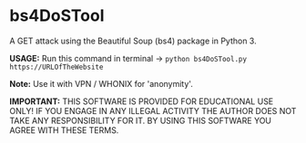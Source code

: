 # bs4DoSTool
A GET attack using the Beautiful Soup (bs4) package in Python 3.

**USAGE:** Run this command in terminal -> `python bs4DoSTool.py https://URLOfTheWebsite`

**Note:** Use it with VPN / WHONIX for 'anonymity'.

**IMPORTANT:** THIS SOFTWARE IS PROVIDED FOR EDUCATIONAL USE ONLY! IF YOU ENGAGE IN ANY ILLEGAL ACTIVITY THE AUTHOR DOES NOT TAKE ANY RESPONSIBILITY FOR IT. BY USING THIS SOFTWARE YOU AGREE WITH THESE TERMS.
